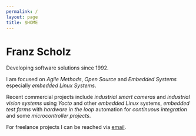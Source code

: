```yaml
---
permalink: /
layout: page
title: $HOME
---
```


# Franz Scholz

Developing software solutions since 1992.

I am focused on _Agile Methods_, _Open Source_ and _Embedded Systems_ especially _embedded Linux Systems_.

Recent commercial projects include _industrial smart cameras_ and _industrial vision systems_ using _Yocto_ and other _embedded Linux_ systems, _embedded test farms_ with _hardware in the loop_ automation for _continuous integration_ and some _microcontroller projects_.

For freelance projects I can be reached via [email](mailto:{{site.author.email}}).

